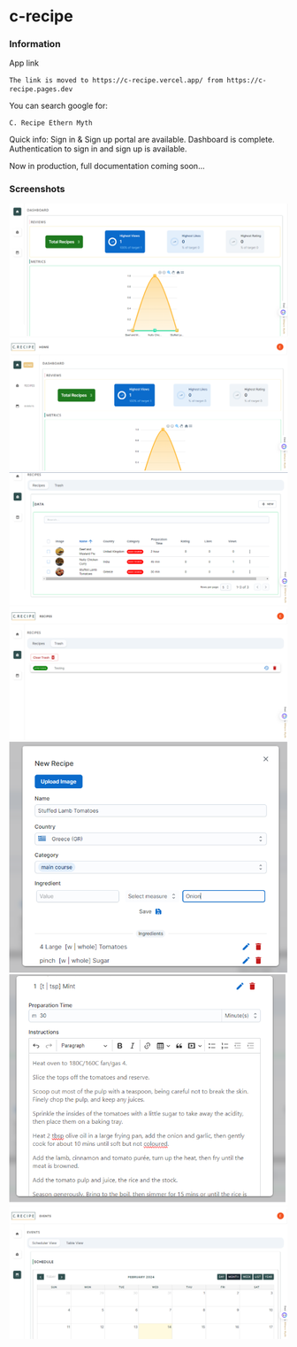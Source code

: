 # c-recipe

### Information

App link

```
The link is moved to https://c-recipe.vercel.app/ from https://c-recipe.pages.dev
```

You can search google for:

```
C. Recipe Ethern Myth
```

Quick info:
Sign in & Sign up portal are available. Dashboard is complete. Authentication to sign in and sign up is available.

Now in production, full documentation coming soon...

### Screenshots

![Dashboard](./screenshots/Dashboard.png)
![Dashboard2](./screenshots/Dashboard2.png)
![Recipes](./screenshots/Recipes.png)
![Trash](./screenshots/Trash.png)
![Form](./screenshots/Form1.png)
![Form2](./screenshots/Form2.png)
![Events](./screenshots/Events.png)
